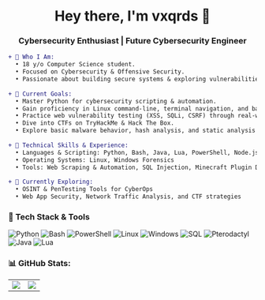 <h1 align="center">Hey there, I'm vxqrds 👾</h1>
<h3 align="center">Cybersecurity Enthusiast | Future Cybersecurity Engineer</h3>

<!-- About Section -->
```diff
+ 📌 Who I Am:
  • 18 y/o Computer Science student.
  • Focused on Cybersecurity & Offensive Security.
  • Passionate about building secure systems & exploring vulnerabilities.
  
+ 🧠 Current Goals:
  • Master Python for cybersecurity scripting & automation.
  • Gain proficiency in Linux command-line, terminal navigation, and bash scripting.
  • Practice web vulnerability testing (XSS, SQLi, CSRF) through real-world challenges.
  • Dive into CTFs on TryHackMe & Hack The Box.
  • Explore basic malware behavior, hash analysis, and static analysis techniques.
  
+ 🧰 Technical Skills & Experience:
  • Languages & Scripting: Python, Bash, Java, Lua, PowerShell, Node.js
  • Operating Systems: Linux, Windows Forensics
  • Tools: Web Scraping & Automation, SQL Injection, Minecraft Plugin Dev, Discord Bot Dev, Pterodactyl Panel Management
  
+ 🧪 Currently Exploring:
  • OSINT & PenTesting Tools for CyberOps
  • Web App Security, Network Traffic Analysis, and CTF strategies
```
### 🔐 Tech Stack & Tools
<p align="left"> <img alt="Python" src="https://img.shields.io/badge/-Python-3776AB?style=flat-square&logo=python&logoColor=white" /> <img alt="Bash" src="https://img.shields.io/badge/-Bash-4EAA25?style=flat-square&logo=gnu-bash&logoColor=white" /> <img alt="PowerShell" src="https://img.shields.io/badge/-PowerShell-5391FE?style=flat-square&logo=powershell&logoColor=white" /> <img alt="Linux" src="https://img.shields.io/badge/-Linux-FCC624?style=flat-square&logo=linux&logoColor=black" /> <img alt="Windows" src="https://img.shields.io/badge/-Windows-0078D6?style=flat-square&logo=windows&logoColor=white" /> <img alt="SQL" src="https://img.shields.io/badge/-SQL-4479A1?style=flat-square&logo=mysql&logoColor=white" /> <img alt="Pterodactyl" src="https://img.shields.io/badge/-Pterodactyl-5865F2?style=flat-square&logo=pterodactyl&logoColor=white" /> <img alt="Java" src="https://img.shields.io/badge/-Java-007396?style=flat-square&logo=java&logoColor=white" /> <img alt="Lua" src="https://img.shields.io/badge/-Lua-2C2D72?style=flat-square&logo=lua" /> </p>

### 📊 GitHub Stats:

<table>
  <tr>
    <td>
      <img src="https://github-readme-stats.vercel.app/api?username=vxqrds&hide_title=true&theme=tokyonight&show_icons=true&hide_rank=true" />
    </td>
    <td>
      <img src="https://github-readme-stats.vercel.app/api/top-langs/?username=vxqrds&count_private=true&layout=compact&theme=tokyonight" />
    </td>
  </tr>
</table>
